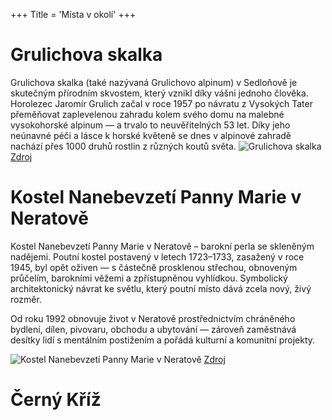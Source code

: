 +++
Title = 'Místa v okolí'
+++

# Grulichova skalka
Grulichova skalka (také nazývaná Grulichovo alpinum) v Sedloňově je skutečným přírodním skvostem, který vznikl díky vášni jednoho člověka. Horolezec Jaromír Grulich začal v roce 1957 po návratu z Vysokých Tater přeměňovat zaplevelenou zahradu kolem svého domu na malebné vysokohorské alpinum — a trvalo to neuvěřitelných 53 let.
Díky jeho neúnavné péči a lásce k horské květeně se dnes v alpinové zahradě nachází přes 1000 druhů rostlin z různých koutů světa.
![Grulichova skalka](/images/skalka.jpg)
[Zdroj](https://dogobzik.blogspot.com)

# Kostel Nanebevzetí Panny Marie v Neratově
Kostel Nanebevzetí Panny Marie v Neratově – barokní perla se skleněným nadějemi.
Poutní kostel postavený v letech 1723–1733, zasažený v roce 1945, byl opět oživen — s částečně prosklenou střechou, obnoveným průčelím, barokními věžemi a zpřístupněnou vyhlídkou. Symbolický architektonický návrat ke světlu, který poutní místo dává zcela nový, živý rozměr.

Od roku 1992 obnovuje život v Neratově prostřednictvím chráněného bydlení, dílen, pivovaru, obchodu a ubytování — zároveň zaměstnává desítky lidí s mentálním postižením a pořádá kulturní a komunitní projekty.

![Kostel Nanebevzetí Panny Marie v Neratově](/images/neratov.jpg)
[Zdroj](https://www.jednoustopouceskem.cz)

# Černý Kříž